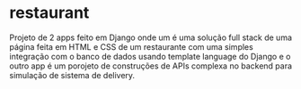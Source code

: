 # restaurant
Projeto de 2 apps feito em Django onde um é uma solução full stack de uma página feita em HTML e CSS de um restaurante com uma simples integração com o banco de dados usando template language do Django e o outro app é um porojeto de construções de APIs complexa no backend para simulação de sistema de delivery.
